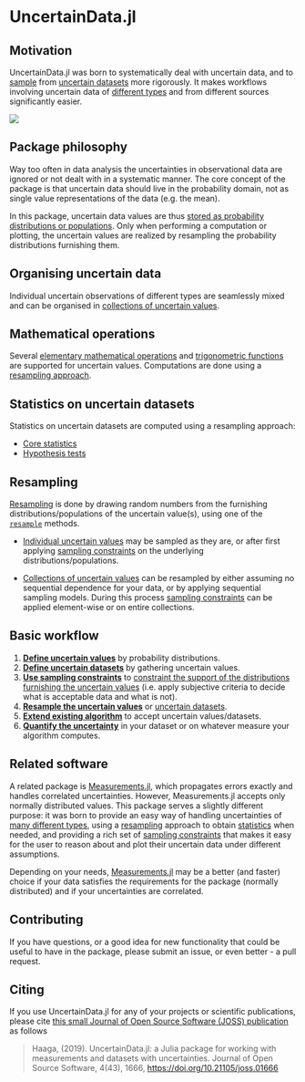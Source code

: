 # UncertainData.jl

## Motivation

UncertainData.jl was born to systematically deal with uncertain data, and to 
[sample](resampling/resampling_overview.md) from 
[uncertain datasets](uncertain_datasets/uncertain_datasets_overview.md) more rigorously. 
It makes workflows involving uncertain data of 
[different types](uncertain_values/uncertainvalues_overview.md) 
and from different sources significantly easier.

![](tutorials/imgs/BinnedResampling.svg)

## Package philosophy

Way too often in data analysis the uncertainties in observational data are ignored or not 
dealt with in a systematic manner. The core concept of the package is that uncertain data 
should live in the probability domain, not as single value representations of the data 
(e.g. the mean).

In this package, uncertain data values are thus 
[stored as probability distributions or populations](uncertain_values/uncertainvalues_overview.md). 
Only when performing a computation or plotting, the uncertain values are realized by 
resampling the probability distributions furnishing them.

## Organising uncertain data

Individual uncertain observations of different types are seamlessly mixed and can
be organised in [collections of uncertain values](uncertain_datasets/uncertain_datasets_overview.md).

## Mathematical operations

Several [elementary mathematical operations](mathematics/elementary_operations.md) and 
[trigonometric functions](mathematics/trig_functions.md) are supported 
for uncertain values. Computations are done using a 
[resampling approach](resampling/resampling_overview).

## Statistics on uncertain datasets

Statistics on uncertain datasets are computed using a resampling approach:

- [Core statistics](uncertain_statistics/core_stats/core_statistics.md)
- [Hypothesis tests](uncertain_statistics/hypothesistests/hypothesis_tests_overview.md)

## Resampling

[Resampling](resampling/resampling_overview.md) is done by drawing random numbers from the furnishing distributions/populations of the uncertain value(s), using one of the [`resample`](@ref) methods.

- [Individual uncertain values](resampling/resampling_uncertain_values) may be sampled as they 
    are, or after first applying [sampling constraints](sampling_constraints/available_constraints.md) on the underlying distributions/populations.

- [Collections of uncertain values](resampling/resampling_uncertain_datasets.md) can be 
    resampled by either assuming no sequential dependence for your data, or by applying sequential sampling models. During this process [sampling constraints](sampling_constraints/available_constraints.md) can be applied element-wise or on entire collections.

## Basic workflow

1. [**Define uncertain values**](uncertain_values/uncertainvalues_overview.md) by probability distributions.
2. [**Define uncertain datasets**](uncertain_datasets/uncertain_datasets_overview.md) by gathering uncertain values.
3. [**Use sampling constraints**](sampling_constraints/available_constraints.md) to [constraint the support of the distributions furnishing the uncertain values](sampling_constraints/constrain_uncertain_values.md) (i.e. apply subjective criteria to decide what is acceptable data and what is not).
4. [**Resample the uncertain values**](resampling/resampling_uncertain_values.md) or [uncertain datasets](resampling/resampling_uncertain_values.md).
5. [**Extend existing algorithm**](implementing_algorithms_for_uncertaindata.md) to accept uncertain values/datasets.
6. [**Quantify the uncertainty**](uncertain_statistics/core_stats/core_statistics.md) in your dataset or on whatever measure your algorithm computes.

## Related software

A related package is [Measurements.jl](https://github.com/JuliaPhysics/Measurements.jl),
which propagates errors exactly and handles correlated uncertainties. However, 
Measurements.jl accepts only normally distributed values. This package serves a slightly 
different purpose: it was born to provide an easy way of handling uncertainties of 
[many different types](uncertain_values/uncertainvalues_overview.md), 
using a [resampling](resampling/resampling_overview.md) approach to obtain 
[statistics](uncertain_statistics/core_stats/core_statistics.md)
when needed, and providing a rich set of 
[sampling constraints](sampling_constraints/available_constraints.md) that makes it easy 
for the user to reason about and plot their uncertain data under different assumptions.

Depending on your needs, [Measurements.jl](https://github.com/JuliaPhysics/Measurements.jl) 
may be a better (and faster) choice if your data satisfies the requirements for the package 
(normally distributed) and if your uncertainties are correlated.

## Contributing

If you have questions, or a good idea for new functionality that could be useful to have in 
the package, please submit an issue, or even better - a pull request.

## Citing

If you use UncertainData.jl for any of your projects or scientific publications, please cite [this small Journal of Open Source Software (JOSS) publication](https://joss.theoj.org/papers/10.21105/joss.01666) as follows

> Haaga, (2019). UncertainData.jl: a Julia package for working with measurements and datasets with uncertainties. Journal of Open Source Software, 4(43), 1666, https://doi.org/10.21105/joss.01666
